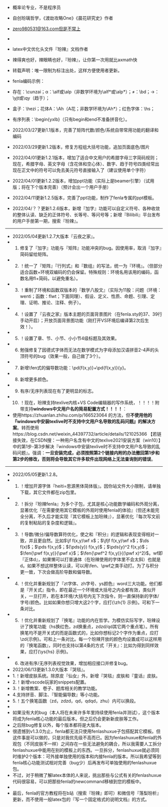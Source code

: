 - 概率论专业，不是程序员
- 自创玢璃哲学，《渡劫攻略One》《晨花研究史》作者
- zero980531@163.com但是不常上
- 
- latex中文优化头文件『玢辣』文档作者
- 辣得爽也好，辣眼睛也好，『玢辣』，让你第一次用就比axmath快
- 转载声明：唯一限制为标注出处，这样方便使用者更新。


- fenla编码示例：
- 存在：\cunzai；α：\alf或\alp（非数学环境为\alf\*或\alp*）；≠：\bd；→：\yjt或\qy（趋于）；
- 盒子：\hezi；花体A：\Ah（A花；非数学环境为\Ah*）；红色字体：\hs；
- 有序列表：\begin{yxlb}（只有begin和end不准备拼音化）。


- 2022/03/27更新1.1版本，完善了矩阵代数/颜色/系统自带常用功能的翻译和编码
- 2022/03/29更新1.2版本，修复方程组大括号功能，追加页面底色/图片
- 2022/04/01更新1.2.1版本，增加了适合中文用户的希腊字母三字简码规则；现在，希腊字母、英文字母（含花体和空心体）、数字、趋于符号四类经常出现在正文中的符号可以免去美元符号直接输入了（建议使用单个字符）
- 2022/04/01更新1.2.2版本，增加ppt功能（实际上是beamer引擎）（试用版；将在下个版本完善）（预计会出一个用户手册）
- 2022/04/11更新1.2.5版本，完善了ppt功能，制作了fenla专属的ppt模板。
- 2022/04/？？更新1.2.6版本，新增『加字』功能可以自定义符号、各种收敛的整体认读、缺乏的正体符号、长等号、等问号等；新增『Bilibili』平台发布的用户手册第一期，搜索『玢辣』。
- -----------------------------------------------------------------
- 2022/05/04更新1.2.7大版本『云夜之家』。
- 1. 修复了『加字』功能与『矩阵』功能冲突的bug。因使用率，取消『加字』简码留给矩阵。
- 2. ！统一了『矩阵』『行列式』和『数组』的写法，统一为『环境』。（但部分适合函数+环境双编码的仍会保留。特殊规则：环境名用该用的编码，函数名用fl+简码，以避免重名）。
- 3. ！重制了环境和函数双版本的『数学八股文』（实际为11股：问题（环境：wenti；函数：flwt；下面同理）、假设、定义、性质、命题、引理、定理、证明、推论、注释、例子）。
- 4. ！设置了『云夜之家』版本主题的页面背景图片（在fenla.sty的37、39行手动开启）；开放页面背景图功能（刚打开VS环境后编译第2次后生效！）。
- 5. ！设置了章、节、小节、小小节4级标题及其效果。
- 6. 勉强修复了因德式字体而无法在数学模式为字母添加汉语拼音2-4声的头顶符号的bug（效果一般，自己做了3个）。
- 7. 新增\fen式的偏导数功能：\pd{f(x,y)}+\pd{f(x,y)}{y}。
- 8. 新增更多颜色。
- 9. 有序/无序列表现在有了更明显的标志。
- 10. ！现在，玢辣支持texlive内核+VS Code编辑器的写作系统，！！！！附带支持**windows中文用户名的简易配置方式！！！！**：
- 使用https://zhuanlan.zhihu.com/p/166523064 的方法，但**不使用他的『windows中安装texlive时不支持中文用户名导致的乱码问题』的解决方案**。转而使用https://blog.csdn.net/weixin\_44397732/article/details/121025366 【若链接失效，在CSDN搜：一种用户名含有中文的texlive2021安装方案（win10）】 中的第1步-第3步解决『windows中安装texlive时不支持中文用户名导致的乱码问题』。强调：**一旦安装完成，必须按照第2个链接内附的办法撤回第1步和第2步的修改，否则将会导致其它许多软件出现网络上无法查询到的错误**。
- ---------------------------------------------------------------
- 2022/05/05更新1.2.8。
- 1. ！增加开源字体『heiti=思源黑体简体版』。因你站文件大小限制，请单独下载，其它文件都在zip包里。
- 2. ！拆分『玢辣fenla』为多个子包，尤其是核心功能数学编码和外观分离，显著优化『在需要使用其它模板的外观时使用fenla的体验』（但还未能完全分离，不久后才能实现『其它模板上加玢辣』），显著优化『每次写文前的复制粘贴的复杂度和逻辑』。
- 3. ！导数/微分/偏导数算符优化，使之和『积分』的逻辑和表现变得相对一致，并且更自然。比如$\jf f(x,y)\wf x$；$\jfjf f(x,y)\wf x$；$\ds f(x)$；$\pds f(x,y)$；$(\pds{y}) f(x,y)$；$\pds{y}^2 f(x,y)$；$\fen{\pwf f(x,y)}{\pwf x}$；$\fen{\pwf^2 f(x,y)}{(\pwf x)^2}$。wf即『正体d』，如果懒可以打普通体（在玢辣使用的字体里不会太斜）也就是d。如果不想这样整体认读，可以用\fen、\pwf之类手动打。为了与积分更一致，下次会做高阶导数和偏导数。
- 4. ！优化并重新规划了『zt字体、zh字号、ys颜色』word三大功能。他们都是『开关式』指令，即在最近一个环境或大括号之内全都有效，类似开关，一旦打开，若在本环境/大括号内无下次指令，则一直保持新的字体/字号/颜色。比如如果你想只增大这2个字，应打{\zh{1} 示例}。可和下一条对比。
- 5. ！优化并重新规划了『换笔』功能的内在哲学。为模仿实际写字，玢辣设计了换笔功能（hs换红色，zd换重点，zdzd/qd其它两个重点笔）。所有换笔均不是开关式的而是函数式的，比如你想标记2个字作为重点，应打\zd{示例}。可和上一条对比。每一个玢辣开放的颜色均设置成可以这样用的『换笔函数』，同时也支持以第4条的方式『开关』：比如为得到同样效果，应打{\ys{hs} 示例}。
- 6. 改进有序/无序列表视觉效果，增加相应接口并修复bug。
- 2022/06/13更新1.3.0大版本『哭毯』。
- 1.！新增皮肤系统。除原皮『仙女』外，新增『哭毯』皮肤和『童话』皮肤。
- 2.！新增vscode玩家的snippets配置。
- 3.！新增教案、卷子、题库相关的教学功能。
- 4.支持拼音、脚注、『智能偏导数』等小功能。
- 5.！五个换笔函数（zd，zdzd，qd，qdqd，zhu）内可以换段。
- 
- 如果没有大的bug（本人将在未来许多年里持续使用fenla并测试），这个版本将成为fenla核心功能的最后版本。但之后仍会更新新皮肤等工作。
- 之后除bug修复以外，每个版本都将是大版本。
- 很遗憾到v1.3.0为止，fenla都无法只使用fenlashuxue子包搭配其它模板。但这件事是可以做的，只是对我优先级不高而已。因为fenlashuxue和fenla的外观包（不同皮肤不一样）之间存在一些无法避免的耦合，所以我需要人工拆分fenlashuxue中能用在别的模板上的东西。一旦拆分，fenlashuxue就必须同时维护2个版本：可外接单独使用的版本和内接fenla的版本。所以我希望等到fenla核心功能测试相对完善（bug少）后再发布可单独使用的fenlashuxue包。
- 不过，对于稍微了解latex本体的人来说，挑出那些与公式有关的fenlashuxue代码很容易，可以把那些fenla的newcommand移植到您的模板中。
- 
- 最后，fenla的官方教程将在b站（搜索『玢辣』即可）和微信号『落梨玢析』更新，而不使用一般latex包的『写一个固定格式的说明文档』的方式。
